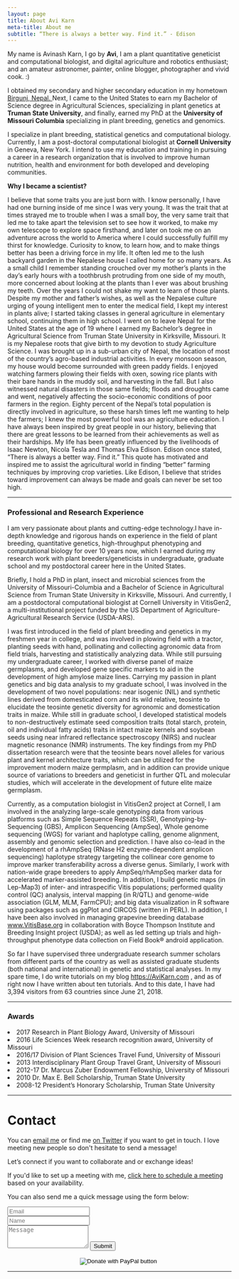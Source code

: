 ```yaml
---
layout: page
title: About Avi Karn
meta-title: About me
subtitle: “There is always a better way. Find it.” - Edison
---
```


<div id="aboutme-section">

<p class="about-text">
<span class="fa fa-briefcase about-icon"></span>
  My name is Avinash Karn, I go by <strong>Avi</strong>, I am a plant quantitative geneticist and computational biologist, and digital agriculture and robotics enthusiast; and an amateur astronomer, painter, online blogger, photographer and vivid cook. :)
</p>

<p class="about-text">
<span class="fa fa-graduation-cap about-icon"></span>
I obtained my secondary and higher secondary education in my hometown <a target="_blank" href="https://goo.gl/maps/vtMmZcXFWy32"> Birgunj, Nepal. </a> Next, I came to the United States to earn my Bachelor of Science degree in Agricultural Sciences, specializing in plant genetics at <strong>Truman State University</strong>, and finally, earned my PhD at the <strong> University of Missouri Columbia </strong> specializing in plant breeding, genetics and genomics.
</p>

<p class="about-text">
<span class="fa fa-glasses about-icon"></span>
I specialize in plant breeding, statistical genetics and computational biology. Currently, I am a post-doctoral computational biologist at <strong> Cornell University </strong> in Geneva, New York. I intend to use my education and training in pursuing a career in a research organization that is involved to improve human nutrition, health and environment for both developed and developing communities.
</p>

<p class="about-text">
<span class="fa fa-leaf about-icon"></span>
	<strong> Why I became a scientist? </strong>

I believe that some traits you are just born with. I know personally, I have had one burning inside of me since I was very young. It was the trait that at times strayed me to trouble when I was a small boy, the very same trait that led me to take apart the television set to see how it worked, to make my own telescope to explore space firsthand, and later on took me on an adventure across the world to America where I could successfully fulfill my thirst for knowledge. Curiosity to know, to learn how, and to make things better has been a driving force in my life. It often led me to the lush backyard garden in the Nepalese house I called home for so many years. As a small child I remember standing crouched over my mother’s plants in the day’s early hours with a toothbrush protruding from one side of my mouth, more concerned about looking at the plants than I ever was about brushing my teeth. Over the years I could not shake my want to learn of those plants. Despite my mother and father’s wishes, as well as the Nepalese culture urging of young intelligent men to enter the medical field, I kept my interest in plants alive; I started taking classes in general agriculture in elementary school, continuing them in high school. I went on to leave Nepal for the United States at the age of 19 where I earned my Bachelor’s degree in Agricultural Science from Truman State University in Kirksville, Missouri. It is my Nepalese roots that give birth to my devotion to study Agriculture Science. I was brought up in a sub-urban city of Nepal, the location of most of the country’s agro-based industrial activities. In every monsoon season, my house would become surrounded with green paddy fields. I enjoyed watching farmers plowing their fields with oxen, sowing rice plants with their bare hands in the muddy soil, and harvesting in the fall. But I also witnessed natural disasters in those same fields; floods and droughts came and went, negatively affecting the socio-economic conditions of poor farmers in the region. Eighty percent of the Nepal’s total population is directly involved in agriculture, so these harsh times left me wanting to help the farmers; I knew the most powerful tool was an agriculture education. I have always been inspired by great people in our history, believing that there are great lessons to be learned from their achievements as well as their hardships. My life has been greatly influenced by the livelihoods of Isaac Newton, Nicola Tesla and Thomas Elva Edison. Edison once stated, “There is always a better way. Find it.” This quote has motivated and inspired me to assist the agricultural world in finding “better” farming techniques by improving crop varieties. Like Edison, I believe that strides toward improvement can always be made and goals can never be set too high.
</p>	
<hr>

<h3> Professional and Research Experience </h3>
I am very passionate about plants and cutting-edge technology.I have in-depth knowledge and rigorous hands on experience in the field of plant breeding, quantitative genetics, high-throughput phenotyping and computational biology for over 10 years now, which I earned during my research work with plant breeders/geneticists in undergraduate, graduate school and my postdoctoral career here in the United States. 

Briefly, I hold a PhD in plant, insect and microbial sciences from the University of Missouri-Columbia and a Bachelor of Science in Agricultural Science from Truman State University in Kirksville, Missouri. And currently, I am a postdoctoral computational biologist at Cornell University in VitisGen2, a multi-institutional project funded by the US Department of Agriculture-Agricultural Research Service (USDA-ARS).

I was first introduced in the field of plant breeding and genetics in my freshmen year in college, and was involved in plowing field with a tractor, planting seeds with hand, pollinating and collecting agronomic data from field trials, harvesting and statistically analyzing data. While still pursuing my undergraduate career, I worked with diverse panel of maize germplasms, and developed gene specific markers to aid in the development of high amylose maize lines. Carrying my passion in plant genetics and big data analysis to my graduate school, I was involved in the development of two novel populations: near isogenic (NIL) and synthetic lines derived from domesticated corn and its wild relative, teosinte to elucidate the teosinte genetic diversity for agronomic and domestication traits in maize. While still in graduate school, I developed statistical models to non-destructively estimate seed composition traits (total starch, protein, oil and individual fatty acids) traits in intact maize kernels and soybean seeds using near infrared reflectance spectroscopy (NIRS) and nuclear magnetic resonance (NMR) instruments. The key findings from my PhD dissertation research were that the teosinte bears novel alleles for various plant and kernel architecture traits, which can be utilized for the improvement modern maize germplasm, and in addition can provide unique source of variations to breeders and geneticist in further QTL and molecular studies, which will accelerate in the development of future elite maize germplasm.

Currently, as a computation biologist in VitisGen2 project at Cornell, I am involved in the analyzing large-scale genotyping data from various platforms such as Simple Sequence Repeats (SSR), Genotyping-by-Sequencing (GBS), Amplicon Sequencing (AmpSeq), Whole genome sequencing (WGS) for variant and haplotype calling, genome alignment, assembly and genomic selection and prediction. I have also co-lead in the development of a rhAmpSeq (RNase H2 enzyme-dependent amplicon sequencing) haplotype strategy targeting the collinear core genome to improve marker transferability across a diverse genus. Similarly, I work with nation-wide grape breeders to apply AmpSeq/rhAmpSeq marker data for accelerated marker-assisted breeding. In addition, I build genetic maps (in Lep-Map3) of inter- and intraspecific Vitis populations; performed quality control (QC) analysis, interval mapping (in R/QTL) and genome-wide association (GLM, MLM, FarmCPU); and big data visualization in R software using packages such as ggPlot and CIRCOS (written in PERL). In addition, I have been also involved in managing grapevine breeding database www.VitisBase.org in collaboration with Boyce Thompson Institute and Breeding Insight project (USDA); as well as led setting up trials and high-throughput phenotype data collection on Field Book® android application. 

So far I have supervised three undergraduate research summer scholars from different parts of the country as well as assisted graduate students (both national and international) in genetic and statistical analyses. In my spare time, I do write tutorials on my blog https://AviKarn.com , and as of right now I have written about ten tutorials. And to this date, I have had 3,394 visitors from 63 countries since June 21, 2018. 
<hr>


<h3>Awards </h3>
<span class="fa fa-award about-icon"></span>
	<li>2017 Research in Plant Biology Award, University of Missouri</li>
	<li>2016 Life Sciences Week research recognition award, University of Missouri</li>
	<li>2016/17 Division of Plant Sciences Travel Fund, University of Missouri</li>
	<li>2013 Interdisciplinary Plant Group Travel Grant, University of Missouri</li>
	<li>2012-17 Dr. Marcus Zuber Endowment Fellowship, University of Missouri</li>
	<li>2010 Dr. Max E. Bell Scholarship, Truman State University</li>
	<li>2008-12 President’s Honorary Scholarship, Truman State University</li>

<hr>
<div id="contactme-section">
<h1 id="contact">Contact</h1>

<p>You can <a href="mailto:avi.karn6@gmail.com?subject=Hello from AviKarn.com">email me</a> or find me <a href="https://twitter.com/avi_karn">on Twitter</a> if you want to get in touch. I love meeting new people so don't hesitate to send a message!</p>
<p>Let’s connect if you want to collaborate and or exchange ideas!</p>
<p>If you'd like to set up a meeting with me, <a href="https://calendly.com/avikarn">click here to schedule a meeting</a> based on your availability.</p>

<form action="https://formspree.io/akarn@mail.missouri.edu" method="POST" class="form" id="contact-form">
  <p>You can also send me a quick message using the form below:</p>
  <div class="row">
    <div class="col-xs-6">
      <input type="email" name="_replyto" class="form-control input-lg" placeholder="Email" title="Email">
    </div>
    <div class="col-xs-6">
      <input type="text" name="name" class="form-control input-lg" placeholder="Name" title="Name">
    </div>
  </div>
  <input type="hidden" name="_subject" value="New submission from AviKarn.com">
  <textarea type="text" name="content" class="form-control input-lg" placeholder="Message" title="Message" required="required" rows="3"></textarea>
  <input type="text" name="_gotcha" style="display:none">
  <input type="hidden" name="_next" value="./aboutme?message=Your message was sent successfully, thanks!" />
  <button type="submit" class="btn btn-lg btn-primary">Submit</button>
</form>

<center>
<form action="https://www.paypal.com/cgi-bin/webscr" method="post" target="_top">
<input type="hidden" name="cmd" value="_donations" />
<input type="hidden" name="business" value="8ZF7YRTZ42EKU" />
<input type="hidden" name="item_name" value="To support education for all." />
<input type="hidden" name="currency_code" value="USD" />
<input type="image" src="https://www.paypalobjects.com/en_US/i/btn/btn_donateCC_LG.gif" border="0" name="submit" title="PayPal - The safer, easier way to pay online!" alt="Donate with PayPal button" />
<img alt="" border="0" src="https://www.paypal.com/en_US/i/scr/pixel.gif" width="1" height="1" />
</form>
</center>

<hr>

<p><script type="text/javascript" src="//ra.revolvermaps.com/0/0/6.js?i=0rn8vq73z9x&amp;m=7&amp;c=ff0000&amp;cr1=ffffff&amp;f=arial&amp;l=1" async="async"></script></p>

<script async src="//pagead2.googlesyndication.com/pagead/js/adsbygoogle.js"></script>
<script>
  (adsbygoogle = window.adsbygoogle || []).push({
    google_ad_client: "ca-pub-5126027065024936",
    enable_page_level_ads: true
  });
</script>

<!-- Global site tag (gtag.js) - Google Analytics -->
<script async src="https://www.googletagmanager.com/gtag/js?id=UA-123359651-1"></script>
<script>
  window.dataLayer = window.dataLayer || [];
  function gtag(){dataLayer.push(arguments);}
  gtag('js', new Date());
  gtag('config', 'UA-123359651-1');
</script>


